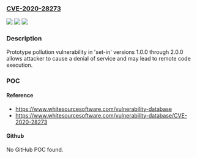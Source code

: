 ### [CVE-2020-28273](https://cve.mitre.org/cgi-bin/cvename.cgi?name=CVE-2020-28273)
![](https://img.shields.io/static/v1?label=Product&message=set-in&color=blue)
![](https://img.shields.io/static/v1?label=Version&message=n%2Fa&color=blue)
![](https://img.shields.io/static/v1?label=Vulnerability&message=Prototype%20Pollution&color=brighgreen)

### Description

Prototype pollution vulnerability in 'set-in' versions 1.0.0 through 2.0.0 allows attacker to cause a denial of service and may lead to remote code execution.

### POC

#### Reference
- https://www.whitesourcesoftware.com/vulnerability-database
- https://www.whitesourcesoftware.com/vulnerability-database/CVE-2020-28273

#### Github
No GitHub POC found.

